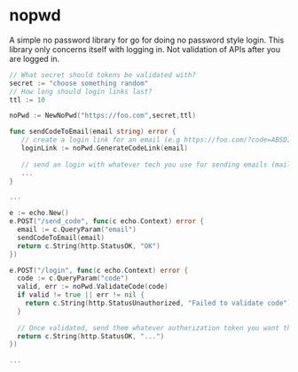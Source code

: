 # nopwd

A simple no password library for go for doing no password style login. This library only concerns itself with logging in. Not validation of APIs after you are logged in.

```go
// What secret should tokens be validated with?
secret := "choose something random"
// How long should login links last?
ttl := 10 

noPwd := NewNoPwd("https://foo.com",secret,ttl)

func sendCodeToEmail(email string) error {
   // create a login link for an email (e.g https://foo.com/?code=ABSDIMOIAd... )
   loginLink := noPwd.GenerateCodeLink(email)
   
   // send an login with whatever tech you use for sending emails (mailgun, etc.)
   ...
}

...

e := echo.New()
e.POST("/send_code", func(c echo.Context) error {
  email := c.QueryParam("email")
  sendCodeToEmail(email)
  return c.String(http.StatusOK, "OK")
})

e.POST("/login", func(c echo.Context) error {
  code := c.QueryParam("code")
  valid, err := noPwd.ValidateCode(code)
  if valid != true || err != nil {
    return c.String(http.StatusUnauthorized, "Failed to validate code")
  }
  
  // Once validated, send them whatever authorization token you want them to use for your api
  return c.String(http.StatusOK, "...")
})

...
````

